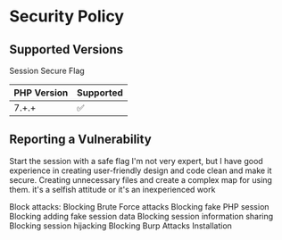 # Security Policy

## Supported Versions

Session Secure Flag

| PHP Version | Supported          |
| ------- | ------------------ |
| 7.+.+   | :white_check_mark: |


## Reporting a Vulnerability


Start the session with a safe flag I'm not very expert, but I have good experience in creating user-friendly
design and code clean and make it secure. Creating unnecessary files 
and create a complex map for using them. it's a selfish attitude or 
it's an inexperienced work

Block attacks:
Blocking Brute Force attacks
Blocking fake PHP session
Blocking adding fake session data
Blocking session information sharing
Blocking session hijacking
Blocking Burp Attacks
Installation
